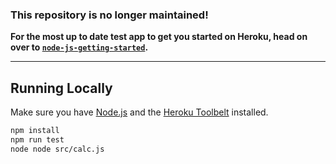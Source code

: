 ### This repository is no longer maintained!

**For the most up to date test app to get you started on Heroku, head on over to [`node-js-getting-started`](https://github.com/heroku/node-js-getting-started).**

---
## Running Locally

Make sure you have [Node.js](http://nodejs.org/) and the [Heroku Toolbelt](https://toolbelt.heroku.com/) installed.

```sh
npm install
npm run test
node node src/calc.js 
```
